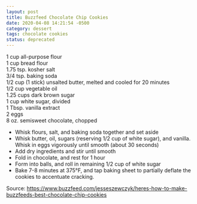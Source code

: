```yaml
---
layout: post
title: Buzzfeed Chocolate Chip Cookies
date: 2020-04-08 14:21:54 -0500
category: dessert
tags: chocolate cookies
status: deprecated
---
```

1 cup all-purpose flour  
1 cup bread flour  
1.75 tsp. kosher salt  
3/4 tsp. baking soda  
1/2 cup (1 stick) unsalted butter, melted and cooled for 20 minutes  
1/2 cup vegetable oil  
1.25 cups dark brown sugar  
1 cup white sugar, divided  
1 Tbsp. vanilla extract  
2 eggs  
8 oz. semisweet chocolate, chopped  

  * Whisk flours, salt, and baking soda together and set aside
  * Whisk butter, oil, sugars (reserving 1/2 cup of white sugar), and vanilla. Whisk in eggs vigorously until smooth (about 30 seconds)
  * Add dry ingredients and stir until smooth
  * Fold in chocolate, and rest for 1 hour
  * Form into balls, and roll in remaining 1/2 cup of white sugar
  * Bake 7-8 minutes at 375°F, and tap baking sheet to partially deflate the cookies to accentuate cracking.

Source: <https://www.buzzfeed.com/jesseszewczyk/heres-how-to-make-buzzfeeds-best-chocolate-chip-cookies>
